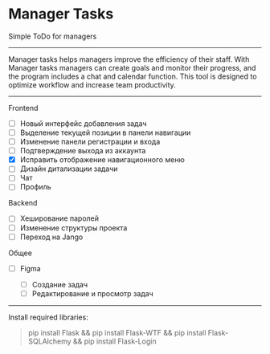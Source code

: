 # Manager Tasks
Simple ToDo for managers
***
Manager tasks helps managers improve the efficiency of their staff. With Manager tasks managers can create goals and monitor their progress, and the program includes a chat and calendar function. This tool is designed to optimize workflow and increase team productivity.
***
Frontend
* [ ] Новый интерфейс добавления задач
* [ ] Выделение текущей позиции в панели навигации
* [ ] Изменение панели регистрации и входа
* [ ] Подтверждение выхода из аккаунта
* [X] Исправить отображение навигационного меню
* [ ] Дизайн дитализации задачи
* [ ] Чат
* [ ] Профиль

Backend
* [ ] Хеширование паролей
* [ ] Изменение структуры проекта
* [ ] Переход на Jango

Общее
* [ ] Figma
  * [ ] Создание задач
  * [ ] Редактирование и просмотр задач
***
Install required libraries:
>pip install Flask && pip install Flask-WTF && pip install Flask-SQLAlchemy && pip install Flask-Login
